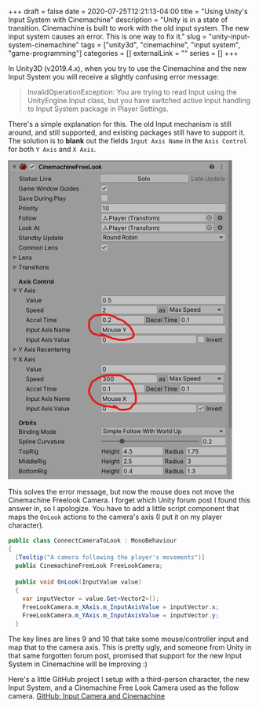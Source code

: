 +++ 
draft = false
date = 2020-07-25T12:21:13-04:00
title = "Using Unity's Input System with Cinemachine"
description = "Unity is in a state of transition. Cinemachine is built to work with the old input system. The new input system causes an error. This is one way to fix it."
slug = "unity-input-system-cinemachine" 
tags = ["unity3d", "cinemachine", "input system", "game-programming"]
categories = []
externalLink = ""
series = []
+++

In Unity3D (v2019.4.x), when you try to use the Cinemachine and the new Input System you will receive a slightly confusing error message:

> InvalidOperationException: You are trying to read Input using the UnityEngine.Input class, but you have switched active Input handling to Input System package in Player Settings.

There's a simple explanation for this. The old Input mechanism is still around, and still supported, and existing packages still have to support it. The solution is to **blank** out the fields `Input Axis Name` in the `Axis Control` for both `Y Axis` and `X Axis`.

![Blank the X Axis and Y Axis Fields](/images/unity-input-system-cinemachine/input-axis-name.png)

This solves the error message, but now the mouse does not move the Cinemachine Freelook Camera. I forget which Unity forum post I found this answer in, so I apologize. You have to add a little script component that maps the `OnLook` actions to the camera's axis (I put it on my player character).

```csharp {linenos=true}
public class ConnectCameraToLook : MonoBehaviour
{
  [Tooltip("A camera following the player's movements")]
  public CinemachineFreeLook FreeLookCamera;

  public void OnLook(InputValue value)
  {
    var inputVector = value.Get<Vector2>();
    FreeLookCamera.m_XAxis.m_InputAxisValue = inputVector.x;
    FreeLookCamera.m_YAxis.m_InputAxisValue = inputVector.y;
  }

```

The key lines are lines 9 and 10 that take some mouse/controller input and map that to the camera axis. This is pretty ugly, and someone from Unity in that same forgotten forum post, promised that support for the new Input System in Cinemachine will be improving :)

Here's a little GitHub project I setup with a third-person character, the new Input System, and a Cinemachine Free Look Camera used as the follow camera. [GitHub: Input Camera and Cinemachine](https://github.com/jeff-kwak/InputManagerAndCinemachine)
